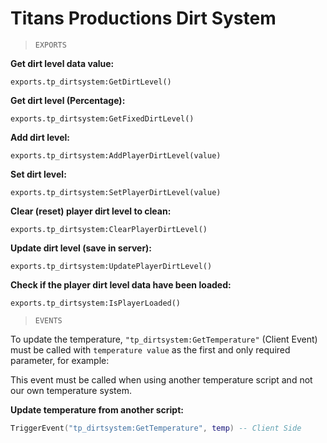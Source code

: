 # Titans Productions Dirt System

> `EXPORTS`

**Get dirt level data value:**

`exports.tp_dirtsystem:GetDirtLevel()`

**Get dirt level (Percentage):**

`exports.tp_dirtsystem:GetFixedDirtLevel()`

**Add dirt level:**

`exports.tp_dirtsystem:AddPlayerDirtLevel(value)`

**Set dirt level:**

`exports.tp_dirtsystem:SetPlayerDirtLevel(value)`

**Clear (reset) player dirt level to clean:**

`exports.tp_dirtsystem:ClearPlayerDirtLevel()`

**Update dirt level (save in server):**

`exports.tp_dirtsystem:UpdatePlayerDirtLevel()`


**Check if the player dirt level data have been loaded:**

`exports.tp_dirtsystem:IsPlayerLoaded()`

> `EVENTS`

To update the temperature, `"tp_dirtsystem:GetTemperature"` (Client Event) must be called with `temperature value` as the first and only required parameter, for example: 

This event must be called when using another temperature script and not our own temperature system.

**Update temperature from another script:**

```lua
TriggerEvent("tp_dirtsystem:GetTemperature", temp) -- Client Side
```
